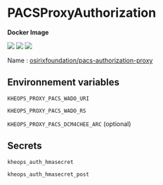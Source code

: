 # PACSProxyAuthorization

**Docker Image**

[![](https://images.microbadger.com/badges/version/osirixfoundation/pacs-authorization-proxy.svg)](https://microbadger.com/images/osirixfoundation/pacs-authorization-proxy "Get your own version badge on microbadger.com")
[![](https://images.microbadger.com/badges/image/osirixfoundation/pacs-authorization-proxy.svg)](https://microbadger.com/images/osirixfoundation/pacs-authorization-proxy "Get your own image badge on microbadger.com")
[![](https://images.microbadger.com/badges/commit/osirixfoundation/pacs-authorization-proxy.svg)](https://microbadger.com/images/osirixfoundation/pacs-authorization-proxy "Get your own commit badge on microbadger.com")

Name : [osirixfoundation/pacs-authorization-proxy](https://hub.docker.com/r/osirixfoundation/pacs-authorization-proxy/)

## Environnement variables

`KHEOPS_PROXY_PACS_WADO_URI`

`KHEOPS_PROXY_PACS_WADO_RS`

`KHEOPS_PROXY_PACS_DCM4CHEE_ARC` (optional)

## Secrets

`kheops_auth_hmasecret`

`kheops_auth_hmasecret_post`
